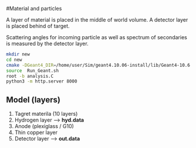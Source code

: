 #Material and particles

A layer of material is placed in the middle of world volume.
A detector layer is placed behind of target.

Scattering angles for incoming particle as well as spectrum of secondaries
is measured by the detector layer.

```bash
mkdir new
cd new
cmake -DGeant4_DIR=/home/user/Sim/geant4.10.06-install/lib/Geant4-10.6.0/ ../STL/
source  Run_Geant.sh
root -b analysis.C
python3 -m http.server 8000
```

## Model (layers)

 1. Tagret materila (10 layers)
 2. Hydrogen layer --> **hyd.data**
 3. Anode (plexiglass / G10)
 4. Thin copper layer
 5. Detector layer --> **out.data**


